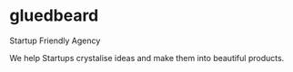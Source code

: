 # gluedbeard
Startup Friendly Agency

We help Startups crystalise ideas and make them into beautiful products. 
